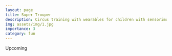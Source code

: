 ```yaml
---
layout: page
title: Super Trouper
description: Circus training with wearables for children with sensorimotor challenges
img: assets/img/1.jpg
importance: 3
category: fun
---
```


Upcoming
